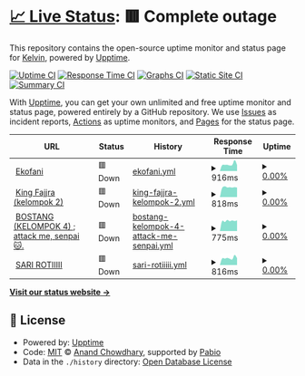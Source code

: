 # [📈 Live Status](https://vousmeevoyez.github.io/upptime): <!--live status--> **🟥 Complete outage**

This repository contains the open-source uptime monitor and status page for [Kelvin](https://www.educative.io/collection/10370001/4741596194537472), powered by [Upptime](https://github.com/upptime/upptime).

[![Uptime CI](https://github.com/vousmeevoyez/upptime/workflows/Uptime%20CI/badge.svg)](https://github.com/vousmeevoyez/upptime/actions?query=workflow%3A%22Uptime+CI%22)
[![Response Time CI](https://github.com/vousmeevoyez/upptime/workflows/Response%20Time%20CI/badge.svg)](https://github.com/vousmeevoyez/upptime/actions?query=workflow%3A%22Response+Time+CI%22)
[![Graphs CI](https://github.com/vousmeevoyez/upptime/workflows/Graphs%20CI/badge.svg)](https://github.com/vousmeevoyez/upptime/actions?query=workflow%3A%22Graphs+CI%22)
[![Static Site CI](https://github.com/vousmeevoyez/upptime/workflows/Static%20Site%20CI/badge.svg)](https://github.com/vousmeevoyez/upptime/actions?query=workflow%3A%22Static+Site+CI%22)
[![Summary CI](https://github.com/vousmeevoyez/upptime/workflows/Summary%20CI/badge.svg)](https://github.com/vousmeevoyez/upptime/actions?query=workflow%3A%22Summary+CI%22)

With [Upptime](https://upptime.js.org), you can get your own unlimited and free uptime monitor and status page, powered entirely by a GitHub repository. We use [Issues](https://github.com/vousmeevoyez/upptime/issues) as incident reports, [Actions](https://github.com/vousmeevoyez/upptime/actions) as uptime monitors, and [Pages](https://vousmeevoyez.github.io/upptime) for the status page.

<!--start: status pages-->
<!-- This summary is generated by Upptime (https://github.com/upptime/upptime) -->
<!-- Do not edit this manually, your changes will be overwritten -->
<!-- prettier-ignore -->
| URL | Status | History | Response Time | Uptime |
| --- | ------ | ------- | ------------- | ------ |
| <img alt="" src="https://icons.duckduckgo.com/ip3/xpvz1sxb-80.asse.devtunnels.ms.ico" height="13"> [Ekofani](https://xpvz1sxb-80.asse.devtunnels.ms) | 🟥 Down | [ekofani.yml](https://github.com/vousmeevoyez/upptime/commits/HEAD/history/ekofani.yml) | <details><summary><img alt="Response time graph" src="./graphs/ekofani/response-time-week.png" height="20"> 916ms</summary><br><a href="https://vousmeevoyez.github.io/upptime/history/ekofani"><img alt="Response time 993" src="https://img.shields.io/endpoint?url=https%3A%2F%2Fraw.githubusercontent.com%2Fvousmeevoyez%2Fupptime%2FHEAD%2Fapi%2Fekofani%2Fresponse-time.json"></a><br><a href="https://vousmeevoyez.github.io/upptime/history/ekofani"><img alt="24-hour response time 790" src="https://img.shields.io/endpoint?url=https%3A%2F%2Fraw.githubusercontent.com%2Fvousmeevoyez%2Fupptime%2FHEAD%2Fapi%2Fekofani%2Fresponse-time-day.json"></a><br><a href="https://vousmeevoyez.github.io/upptime/history/ekofani"><img alt="7-day response time 916" src="https://img.shields.io/endpoint?url=https%3A%2F%2Fraw.githubusercontent.com%2Fvousmeevoyez%2Fupptime%2FHEAD%2Fapi%2Fekofani%2Fresponse-time-week.json"></a><br><a href="https://vousmeevoyez.github.io/upptime/history/ekofani"><img alt="30-day response time 883" src="https://img.shields.io/endpoint?url=https%3A%2F%2Fraw.githubusercontent.com%2Fvousmeevoyez%2Fupptime%2FHEAD%2Fapi%2Fekofani%2Fresponse-time-month.json"></a><br><a href="https://vousmeevoyez.github.io/upptime/history/ekofani"><img alt="1-year response time 993" src="https://img.shields.io/endpoint?url=https%3A%2F%2Fraw.githubusercontent.com%2Fvousmeevoyez%2Fupptime%2FHEAD%2Fapi%2Fekofani%2Fresponse-time-year.json"></a></details> | <details><summary><a href="https://vousmeevoyez.github.io/upptime/history/ekofani">0.00%</a></summary><a href="https://vousmeevoyez.github.io/upptime/history/ekofani"><img alt="All-time uptime 0.03%" src="https://img.shields.io/endpoint?url=https%3A%2F%2Fraw.githubusercontent.com%2Fvousmeevoyez%2Fupptime%2FHEAD%2Fapi%2Fekofani%2Fuptime.json"></a><br><a href="https://vousmeevoyez.github.io/upptime/history/ekofani"><img alt="24-hour uptime 0.00%" src="https://img.shields.io/endpoint?url=https%3A%2F%2Fraw.githubusercontent.com%2Fvousmeevoyez%2Fupptime%2FHEAD%2Fapi%2Fekofani%2Fuptime-day.json"></a><br><a href="https://vousmeevoyez.github.io/upptime/history/ekofani"><img alt="7-day uptime 0.00%" src="https://img.shields.io/endpoint?url=https%3A%2F%2Fraw.githubusercontent.com%2Fvousmeevoyez%2Fupptime%2FHEAD%2Fapi%2Fekofani%2Fuptime-week.json"></a><br><a href="https://vousmeevoyez.github.io/upptime/history/ekofani"><img alt="30-day uptime 0.00%" src="https://img.shields.io/endpoint?url=https%3A%2F%2Fraw.githubusercontent.com%2Fvousmeevoyez%2Fupptime%2FHEAD%2Fapi%2Fekofani%2Fuptime-month.json"></a><br><a href="https://vousmeevoyez.github.io/upptime/history/ekofani"><img alt="1-year uptime 0.03%" src="https://img.shields.io/endpoint?url=https%3A%2F%2Fraw.githubusercontent.com%2Fvousmeevoyez%2Fupptime%2FHEAD%2Fapi%2Fekofani%2Fuptime-year.json"></a></details>
| <img alt="" src="https://icons.duckduckgo.com/ip3/z598m72m-80.asse.devtunnels.ms.ico" height="13"> [King Fajjra (kelompok 2)](https://z598m72m-80.asse.devtunnels.ms) | 🟥 Down | [king-fajjra-kelompok-2.yml](https://github.com/vousmeevoyez/upptime/commits/HEAD/history/king-fajjra-kelompok-2.yml) | <details><summary><img alt="Response time graph" src="./graphs/king-fajjra-kelompok-2/response-time-week.png" height="20"> 818ms</summary><br><a href="https://vousmeevoyez.github.io/upptime/history/king-fajjra-kelompok-2"><img alt="Response time 1050" src="https://img.shields.io/endpoint?url=https%3A%2F%2Fraw.githubusercontent.com%2Fvousmeevoyez%2Fupptime%2FHEAD%2Fapi%2Fking-fajjra-kelompok-2%2Fresponse-time.json"></a><br><a href="https://vousmeevoyez.github.io/upptime/history/king-fajjra-kelompok-2"><img alt="24-hour response time 595" src="https://img.shields.io/endpoint?url=https%3A%2F%2Fraw.githubusercontent.com%2Fvousmeevoyez%2Fupptime%2FHEAD%2Fapi%2Fking-fajjra-kelompok-2%2Fresponse-time-day.json"></a><br><a href="https://vousmeevoyez.github.io/upptime/history/king-fajjra-kelompok-2"><img alt="7-day response time 818" src="https://img.shields.io/endpoint?url=https%3A%2F%2Fraw.githubusercontent.com%2Fvousmeevoyez%2Fupptime%2FHEAD%2Fapi%2Fking-fajjra-kelompok-2%2Fresponse-time-week.json"></a><br><a href="https://vousmeevoyez.github.io/upptime/history/king-fajjra-kelompok-2"><img alt="30-day response time 813" src="https://img.shields.io/endpoint?url=https%3A%2F%2Fraw.githubusercontent.com%2Fvousmeevoyez%2Fupptime%2FHEAD%2Fapi%2Fking-fajjra-kelompok-2%2Fresponse-time-month.json"></a><br><a href="https://vousmeevoyez.github.io/upptime/history/king-fajjra-kelompok-2"><img alt="1-year response time 1050" src="https://img.shields.io/endpoint?url=https%3A%2F%2Fraw.githubusercontent.com%2Fvousmeevoyez%2Fupptime%2FHEAD%2Fapi%2Fking-fajjra-kelompok-2%2Fresponse-time-year.json"></a></details> | <details><summary><a href="https://vousmeevoyez.github.io/upptime/history/king-fajjra-kelompok-2">0.00%</a></summary><a href="https://vousmeevoyez.github.io/upptime/history/king-fajjra-kelompok-2"><img alt="All-time uptime 0.12%" src="https://img.shields.io/endpoint?url=https%3A%2F%2Fraw.githubusercontent.com%2Fvousmeevoyez%2Fupptime%2FHEAD%2Fapi%2Fking-fajjra-kelompok-2%2Fuptime.json"></a><br><a href="https://vousmeevoyez.github.io/upptime/history/king-fajjra-kelompok-2"><img alt="24-hour uptime 0.00%" src="https://img.shields.io/endpoint?url=https%3A%2F%2Fraw.githubusercontent.com%2Fvousmeevoyez%2Fupptime%2FHEAD%2Fapi%2Fking-fajjra-kelompok-2%2Fuptime-day.json"></a><br><a href="https://vousmeevoyez.github.io/upptime/history/king-fajjra-kelompok-2"><img alt="7-day uptime 0.00%" src="https://img.shields.io/endpoint?url=https%3A%2F%2Fraw.githubusercontent.com%2Fvousmeevoyez%2Fupptime%2FHEAD%2Fapi%2Fking-fajjra-kelompok-2%2Fuptime-week.json"></a><br><a href="https://vousmeevoyez.github.io/upptime/history/king-fajjra-kelompok-2"><img alt="30-day uptime 0.00%" src="https://img.shields.io/endpoint?url=https%3A%2F%2Fraw.githubusercontent.com%2Fvousmeevoyez%2Fupptime%2FHEAD%2Fapi%2Fking-fajjra-kelompok-2%2Fuptime-month.json"></a><br><a href="https://vousmeevoyez.github.io/upptime/history/king-fajjra-kelompok-2"><img alt="1-year uptime 0.12%" src="https://img.shields.io/endpoint?url=https%3A%2F%2Fraw.githubusercontent.com%2Fvousmeevoyez%2Fupptime%2FHEAD%2Fapi%2Fking-fajjra-kelompok-2%2Fuptime-year.json"></a></details>
| <img alt="" src="https://icons.duckduckgo.com/ip3/x0p3vp57-80.asse.devtunnels.ms.ico" height="13"> [BOSTANG (KELOMPOK 4) ; attack me, senpai 🐱.](https://x0p3vp57-80.asse.devtunnels.ms/) | 🟥 Down | [bostang-kelompok-4-attack-me-senpai.yml](https://github.com/vousmeevoyez/upptime/commits/HEAD/history/bostang-kelompok-4-attack-me-senpai.yml) | <details><summary><img alt="Response time graph" src="./graphs/bostang-kelompok-4-attack-me-senpai/response-time-week.png" height="20"> 775ms</summary><br><a href="https://vousmeevoyez.github.io/upptime/history/bostang-kelompok-4-attack-me-senpai"><img alt="Response time 815" src="https://img.shields.io/endpoint?url=https%3A%2F%2Fraw.githubusercontent.com%2Fvousmeevoyez%2Fupptime%2FHEAD%2Fapi%2Fbostang-kelompok-4-attack-me-senpai%2Fresponse-time.json"></a><br><a href="https://vousmeevoyez.github.io/upptime/history/bostang-kelompok-4-attack-me-senpai"><img alt="24-hour response time 617" src="https://img.shields.io/endpoint?url=https%3A%2F%2Fraw.githubusercontent.com%2Fvousmeevoyez%2Fupptime%2FHEAD%2Fapi%2Fbostang-kelompok-4-attack-me-senpai%2Fresponse-time-day.json"></a><br><a href="https://vousmeevoyez.github.io/upptime/history/bostang-kelompok-4-attack-me-senpai"><img alt="7-day response time 775" src="https://img.shields.io/endpoint?url=https%3A%2F%2Fraw.githubusercontent.com%2Fvousmeevoyez%2Fupptime%2FHEAD%2Fapi%2Fbostang-kelompok-4-attack-me-senpai%2Fresponse-time-week.json"></a><br><a href="https://vousmeevoyez.github.io/upptime/history/bostang-kelompok-4-attack-me-senpai"><img alt="30-day response time 804" src="https://img.shields.io/endpoint?url=https%3A%2F%2Fraw.githubusercontent.com%2Fvousmeevoyez%2Fupptime%2FHEAD%2Fapi%2Fbostang-kelompok-4-attack-me-senpai%2Fresponse-time-month.json"></a><br><a href="https://vousmeevoyez.github.io/upptime/history/bostang-kelompok-4-attack-me-senpai"><img alt="1-year response time 815" src="https://img.shields.io/endpoint?url=https%3A%2F%2Fraw.githubusercontent.com%2Fvousmeevoyez%2Fupptime%2FHEAD%2Fapi%2Fbostang-kelompok-4-attack-me-senpai%2Fresponse-time-year.json"></a></details> | <details><summary><a href="https://vousmeevoyez.github.io/upptime/history/bostang-kelompok-4-attack-me-senpai">0.00%</a></summary><a href="https://vousmeevoyez.github.io/upptime/history/bostang-kelompok-4-attack-me-senpai"><img alt="All-time uptime 0.06%" src="https://img.shields.io/endpoint?url=https%3A%2F%2Fraw.githubusercontent.com%2Fvousmeevoyez%2Fupptime%2FHEAD%2Fapi%2Fbostang-kelompok-4-attack-me-senpai%2Fuptime.json"></a><br><a href="https://vousmeevoyez.github.io/upptime/history/bostang-kelompok-4-attack-me-senpai"><img alt="24-hour uptime 0.00%" src="https://img.shields.io/endpoint?url=https%3A%2F%2Fraw.githubusercontent.com%2Fvousmeevoyez%2Fupptime%2FHEAD%2Fapi%2Fbostang-kelompok-4-attack-me-senpai%2Fuptime-day.json"></a><br><a href="https://vousmeevoyez.github.io/upptime/history/bostang-kelompok-4-attack-me-senpai"><img alt="7-day uptime 0.00%" src="https://img.shields.io/endpoint?url=https%3A%2F%2Fraw.githubusercontent.com%2Fvousmeevoyez%2Fupptime%2FHEAD%2Fapi%2Fbostang-kelompok-4-attack-me-senpai%2Fuptime-week.json"></a><br><a href="https://vousmeevoyez.github.io/upptime/history/bostang-kelompok-4-attack-me-senpai"><img alt="30-day uptime 0.00%" src="https://img.shields.io/endpoint?url=https%3A%2F%2Fraw.githubusercontent.com%2Fvousmeevoyez%2Fupptime%2FHEAD%2Fapi%2Fbostang-kelompok-4-attack-me-senpai%2Fuptime-month.json"></a><br><a href="https://vousmeevoyez.github.io/upptime/history/bostang-kelompok-4-attack-me-senpai"><img alt="1-year uptime 0.06%" src="https://img.shields.io/endpoint?url=https%3A%2F%2Fraw.githubusercontent.com%2Fvousmeevoyez%2Fupptime%2FHEAD%2Fapi%2Fbostang-kelompok-4-attack-me-senpai%2Fuptime-year.json"></a></details>
| <img alt="" src="https://icons.duckduckgo.com/ip3/cwd759j0-80.asse.devtunnels.ms.ico" height="13"> [SARI ROTIIIII](https://cwd759j0-80.asse.devtunnels.ms/) | 🟥 Down | [sari-rotiiiii.yml](https://github.com/vousmeevoyez/upptime/commits/HEAD/history/sari-rotiiiii.yml) | <details><summary><img alt="Response time graph" src="./graphs/sari-rotiiiii/response-time-week.png" height="20"> 816ms</summary><br><a href="https://vousmeevoyez.github.io/upptime/history/sari-rotiiiii"><img alt="Response time 800" src="https://img.shields.io/endpoint?url=https%3A%2F%2Fraw.githubusercontent.com%2Fvousmeevoyez%2Fupptime%2FHEAD%2Fapi%2Fsari-rotiiiii%2Fresponse-time.json"></a><br><a href="https://vousmeevoyez.github.io/upptime/history/sari-rotiiiii"><img alt="24-hour response time 608" src="https://img.shields.io/endpoint?url=https%3A%2F%2Fraw.githubusercontent.com%2Fvousmeevoyez%2Fupptime%2FHEAD%2Fapi%2Fsari-rotiiiii%2Fresponse-time-day.json"></a><br><a href="https://vousmeevoyez.github.io/upptime/history/sari-rotiiiii"><img alt="7-day response time 816" src="https://img.shields.io/endpoint?url=https%3A%2F%2Fraw.githubusercontent.com%2Fvousmeevoyez%2Fupptime%2FHEAD%2Fapi%2Fsari-rotiiiii%2Fresponse-time-week.json"></a><br><a href="https://vousmeevoyez.github.io/upptime/history/sari-rotiiiii"><img alt="30-day response time 793" src="https://img.shields.io/endpoint?url=https%3A%2F%2Fraw.githubusercontent.com%2Fvousmeevoyez%2Fupptime%2FHEAD%2Fapi%2Fsari-rotiiiii%2Fresponse-time-month.json"></a><br><a href="https://vousmeevoyez.github.io/upptime/history/sari-rotiiiii"><img alt="1-year response time 800" src="https://img.shields.io/endpoint?url=https%3A%2F%2Fraw.githubusercontent.com%2Fvousmeevoyez%2Fupptime%2FHEAD%2Fapi%2Fsari-rotiiiii%2Fresponse-time-year.json"></a></details> | <details><summary><a href="https://vousmeevoyez.github.io/upptime/history/sari-rotiiiii">0.00%</a></summary><a href="https://vousmeevoyez.github.io/upptime/history/sari-rotiiiii"><img alt="All-time uptime 0.02%" src="https://img.shields.io/endpoint?url=https%3A%2F%2Fraw.githubusercontent.com%2Fvousmeevoyez%2Fupptime%2FHEAD%2Fapi%2Fsari-rotiiiii%2Fuptime.json"></a><br><a href="https://vousmeevoyez.github.io/upptime/history/sari-rotiiiii"><img alt="24-hour uptime 0.00%" src="https://img.shields.io/endpoint?url=https%3A%2F%2Fraw.githubusercontent.com%2Fvousmeevoyez%2Fupptime%2FHEAD%2Fapi%2Fsari-rotiiiii%2Fuptime-day.json"></a><br><a href="https://vousmeevoyez.github.io/upptime/history/sari-rotiiiii"><img alt="7-day uptime 0.00%" src="https://img.shields.io/endpoint?url=https%3A%2F%2Fraw.githubusercontent.com%2Fvousmeevoyez%2Fupptime%2FHEAD%2Fapi%2Fsari-rotiiiii%2Fuptime-week.json"></a><br><a href="https://vousmeevoyez.github.io/upptime/history/sari-rotiiiii"><img alt="30-day uptime 0.00%" src="https://img.shields.io/endpoint?url=https%3A%2F%2Fraw.githubusercontent.com%2Fvousmeevoyez%2Fupptime%2FHEAD%2Fapi%2Fsari-rotiiiii%2Fuptime-month.json"></a><br><a href="https://vousmeevoyez.github.io/upptime/history/sari-rotiiiii"><img alt="1-year uptime 0.02%" src="https://img.shields.io/endpoint?url=https%3A%2F%2Fraw.githubusercontent.com%2Fvousmeevoyez%2Fupptime%2FHEAD%2Fapi%2Fsari-rotiiiii%2Fuptime-year.json"></a></details>

<!--end: status pages-->

[**Visit our status website →**](https://vousmeevoyez.github.io/upptime)

## 📄 License

- Powered by: [Upptime](https://github.com/upptime/upptime)
- Code: [MIT](./LICENSE) © [Anand Chowdhary](https://anandchowdhary.com), supported by [Pabio](https://pabio.com)
- Data in the `./history` directory: [Open Database License](https://opendatacommons.org/licenses/odbl/1-0/)
